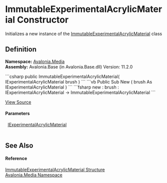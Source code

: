 # ImmutableExperimentalAcrylicMaterial Constructor


Initializes a new instance of the <a href="T_Avalonia_Media_ImmutableExperimentalAcrylicMaterial">ImmutableExperimentalAcrylicMaterial</a> class



## Definition
**Namespace:** <a href="N_Avalonia_Media">Avalonia.Media</a>  
**Assembly:** Avalonia.Base (in Avalonia.Base.dll) Version: 11.2.0

<Tabs groupId="api-code-preview">
<TabItem value="csharp" label="C#">
```csharp
public ImmutableExperimentalAcrylicMaterial(
	IExperimentalAcrylicMaterial brush
)
```
</TabItem>
<TabItem value="vb" label="VB">
```vb
Public Sub New ( 
	brush As IExperimentalAcrylicMaterial
)
```
</TabItem>
<TabItem value="fsharp" label="F#">
```fsharp
new : 
        brush : IExperimentalAcrylicMaterial -> ImmutableExperimentalAcrylicMaterial
```
</TabItem>
</Tabs>



<a href="https://github.com/AvaloniaUI/Avalonia/tree/master/src/Avalonia.Base/Media/ImmutableExperimentalAcrylicMaterial.cs#L8" title="View the source code">View Source</a>



#### Parameters
<dl><dt>  <a href="T_Avalonia_Media_IExperimentalAcrylicMaterial">IExperimentalAcrylicMaterial</a></dt><dd> </dd></dl>

## See Also


#### Reference
<a href="T_Avalonia_Media_ImmutableExperimentalAcrylicMaterial">ImmutableExperimentalAcrylicMaterial Structure</a>  
<a href="N_Avalonia_Media">Avalonia.Media Namespace</a>  
